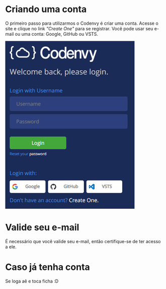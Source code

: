 # Criando uma conta

O primeiro passo para utilizarmos o Codenvy é criar uma conta. Acesse o site e clique no link *"Create One"* para se registrar. Você pode usar seu e-mail ou uma conta: Google, GitHub ou VSTS.

![Inicio](../images/codenvy/inicio.png)

# Valide seu e-mail

É necessário que você valide seu e-mail, então certifique-se de ter acesso a ele.

# Caso já tenha conta
Se loga aê e toca ficha :D
